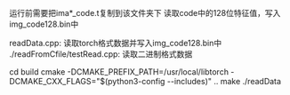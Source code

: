 
运行前需要把ima*_code.t复制到该文件夹下
读取code中的128位特征值，写入img_code128.bin中

readData.cpp: 读取torch格式数据并写入img_code128.bin中
./readFromCfile/testRead.cpp: 读取二进制格式数据

cd build
cmake -DCMAKE_PREFIX_PATH=/usr/local/libtorch -DCMAKE_CXX_FLAGS="$(python3-config --includes)"  ..
make
./readData


